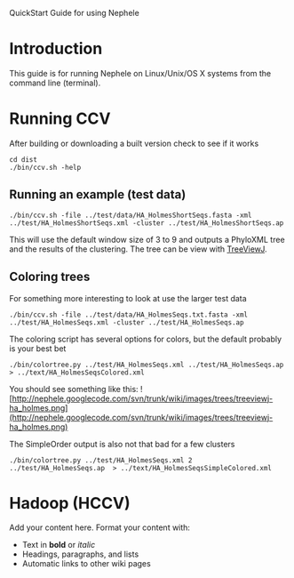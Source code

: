 QuickStart Guide for using Nephele

# Introduction #

This guide is for running Nephele on Linux/Unix/OS X systems from the command line (terminal).

# Running CCV #

After building or downloading a built version check to see if it works
```
cd dist
./bin/ccv.sh -help
```

## Running an example (test data) ##

```
./bin/ccv.sh -file ../test/data/HA_HolmesShortSeqs.fasta -xml ../test/HA_HolmesShortSeqs.xml -cluster ../test/HA_HolmesShortSeqs.ap
```

This will use the default window size of 3 to 9 and outputs a PhyloXML tree and the results of the clustering. The tree can be view with [TreeViewJ](http://treeviewj.sourceforge.net/Site/TreeViewJ.html).

## Coloring trees ##

For something more interesting to look at use the larger test data

```
./bin/ccv.sh -file ../test/data/HA_HolmesSeqs.txt.fasta -xml ../test/HA_HolmesSeqs.xml -cluster ../test/HA_HolmesSeqs.ap
```

The coloring script has several options for colors, but the default probably is your best bet

```
./bin/colortree.py ../test/HA_HolmesSeqs.xml ../test/HA_HolmesSeqs.ap  > ../text/HA_HolmesSeqsColored.xml
```

You should see something like this:
![http://nephele.googlecode.com/svn/trunk/wiki/images/trees/treeviewj-ha_holmes.png](http://nephele.googlecode.com/svn/trunk/wiki/images/trees/treeviewj-ha_holmes.png)

The SimpleOrder output is also not that bad for a few clusters

```
./bin/colortree.py ../test/HA_HolmesSeqs.xml 2 ../test/HA_HolmesSeqs.ap  > ../text/HA_HolmesSeqsSimpleColored.xml
```




# Hadoop (HCCV) #

Add your content here.  Format your content with:
  * Text in **bold** or _italic_
  * Headings, paragraphs, and lists
  * Automatic links to other wiki pages